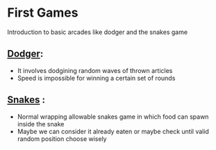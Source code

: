 # First Games
<!--starting my journey with git-hub
Hi , I am real enthusiast and want to be more enthusiastic and energetic
I like to be called D but no one calls me that -->
Introduction to basic arcades like dodger and the snakes game
## [Dodger](https://github.com/KudoS1410/hello_world/blob/master/p3.py):
* It involves dodgining random waves of thrown articles 
* Speed is impossible for winning a certain set of rounds
## [Snakes](https://github.com/KudoS1410/hello_world/blob/master/t1.py) :
* Normal wrapping allowable snakes game in which food can spawn inside the snake 
* Maybe we can consider it already eaten or maybe check until valid random position choose wisely
